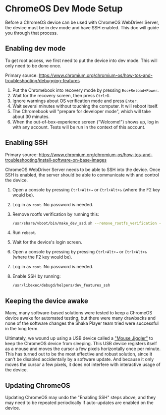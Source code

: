 # ChromeOS Dev Mode Setup

Before a ChromeOS device can be used with ChromeOS WebDriver Server, the device
must be in dev mode and have SSH enabled.  This doc will guide you through that
process.


## Enabling dev mode

To get root access, we first need to put the device into dev mode.  This will
only need to be done once.

Primary source:
<https://www.chromium.org/chromium-os/how-tos-and-troubleshooting/debugging-features>

  1. Put the Chromebook into recovery mode by pressing `Esc+Reload+Power`.
  2. Wait for the recovery screen, then press `Ctrl+D`.
  3. Ignore warnings about OS verification mode and press `Enter`.
  4. Wait several minutes without touching the computer.  It will reboot itself.
  5. The Chromebook will "prepare for developer mode", which will take about 30
     minutes.
  6. When the out-of-box-experience screen ("Welcome!") shows up, log in with
     any account.  Tests will be run in the context of this account.


## Enabling SSH

Primary source:
<https://www.chromium.org/chromium-os/how-tos-and-troubleshooting/install-software-on-base-images>

ChromeOS WebDriver Server needs to be able to SSH into the device.  Once SSH is
enabled, the server should be able to communicate with and control the device.

  1. Open a console by pressing `Ctrl+Alt+→` or `Ctrl+Alt+↻` (where the F2 key
     would be).
  2. Log in as `root`.  No password is needed.
  3. Remove rootfs verification by running this:

     ```sh
     /usr/share/vboot/bin/make_dev_ssd.sh --remove_rootfs_verification --partitions "2 4"
     ```
  4. Run `reboot`.
  5. Wait for the device's login screen.
  6. Open a console by pressing by pressing `Ctrl+Alt+→` or `Ctrl+Alt+↻`
     (where the F2 key would be).
  7. Log in as `root`.  No password is needed.
  8. Enable SSH by running:

     ```sh
     /usr/libexec/debugd/helpers/dev_features_ssh
     ```


## Keeping the device awake

Many, many software-based solutions were tested to keep a ChromeOS device awake
for automated testing, but there were many drawbacks and none of the software
changes the Shaka Player team tried were successful in the long term.

Ultimately, we wound up using a USB device called a ["Mouse Jiggler"][] to keep
the ChromeOS device from sleeping.  This USB device registers itself as a mouse
and moves the cursor a few pixels horizontally once per minute.  This has turned
out to be the most effective and robust solution, since it can't be disabled
accidentally by a software update.  And because it only moves the cursor a few
pixels, it does not interfere with interactive usage of the device.


## Updating ChromeOS

Updating ChromeOS may undo the "Enabling SSH" steps above, and they may need to
be repeated periodically if auto-updates are enabled on the device.


["Mouse Jiggler"]: https://www.cru-inc.com/products/wiebetech/mouse_jiggler_mj-3/
